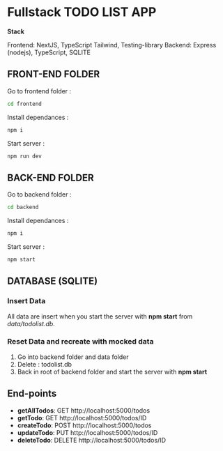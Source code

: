 # Fullstack TODO LIST APP

**Stack**

Frontend: NextJS, TypeScript Tailwind, Testing-library
Backend: Express (nodejs), TypeScript, SQLITE

## FRONT-END FOLDER

Go to frontend folder :

```bash
cd frontend
```

Install dependances :

```bash
npm i
```

Start server :

```bash
npm run dev
```

## BACK-END FOLDER

Go to backend folder :

```bash
cd backend
```

Install dependances :

```bash
npm i
```

Start server :

```bash
npm start
```

## DATABASE (SQLITE)

### Insert Data
All data are insert when you start the server with **npm start** from _data/todolist.db_.

### Reset Data and recreate with mocked data

1. Go into backend folder and data folder
2. Delete : todolist.db
3. Back in root of backend folder and start the server with **npm start**

## End-points

- **getAllTodos**: GET http://localhost:5000/todos
- **getTodo**: GET http://localhost:5000/todos/ID
- **createTodo**: POST http://localhost:5000/todos
- **updateTodo**: PUT http://localhost:5000/todos/ID
- **deleteTodo**: DELETE http://localhost:5000/todos/ID
